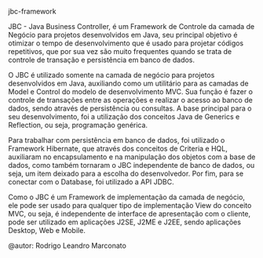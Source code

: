 jbc-framework

JBC - Java Business Controller, é um Framework de Controle da camada de Negócio para projetos desenvolvidos em Java, seu principal objetivo é otimizar o tempo de desenvolvimento que é usado para projetar códigos repetitivos, que por sua vez são muito frequentes quando se trata de controle de transação e persistência em banco de dados.

O JBC é utilizado somente na camada de negócio para projetos desenvolvidos em Java, auxiliando como um utilitário para as camadas de Model e Control do modelo de desenvolvimento MVC. Sua função é fazer o controle de transações entre as operações e realizar o acesso ao banco de dados, sendo através de persistência ou consultas. A base principal para o seu desenvolvimento, foi a utilização dos conceitos Java de Generics e Reflection, ou seja, programação genérica.

Para trabalhar com persistência em banco de dados, foi utilizado o Framework Hibernate, que através dos conceitos de Criteria e HQL, auxiliaram no encapsulamento e na manipulação dos objetos com a base de dados, como também tornaram o JBC independente de banco de dados, ou seja, um item deixado para a escolha do desenvolvedor. Por fim, para se conectar com o Database, foi utilizado a API JDBC.

Como o JBC é um Framework de implementação da camada de negócio, ele pode ser usado para qualquer tipo de implementação View do conceito MVC, ou seja, é independente de interface de apresentação com o cliente, pode ser utilizado em aplicações J2SE, J2ME e J2EE, sendo aplicações Desktop, Web e Mobile.

@autor: Rodrigo Leandro Marconato
